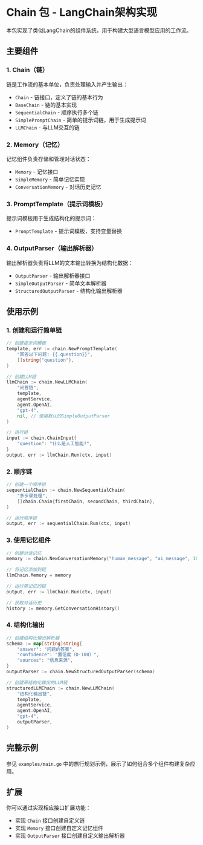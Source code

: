# Chain 包 - LangChain架构实现

本包实现了类似LangChain的组件系统，用于构建大型语言模型应用的工作流。

## 主要组件

### 1. Chain（链）

链是工作流的基本单位，负责处理输入并产生输出：

- `Chain` - 链接口，定义了链的基本行为
- `BaseChain` - 链的基本实现
- `SequentialChain` - 顺序执行多个链
- `SimplePromptChain` - 简单的提示词链，用于生成提示词
- `LLMChain` - 与LLM交互的链

### 2. Memory（记忆）

记忆组件负责存储和管理对话状态：

- `Memory` - 记忆接口
- `SimpleMemory` - 简单记忆实现
- `ConversationMemory` - 对话历史记忆

### 3. PromptTemplate（提示词模板）

提示词模板用于生成结构化的提示词：

- `PromptTemplate` - 提示词模板，支持变量替换

### 4. OutputParser（输出解析器）

输出解析器负责将LLM的文本输出转换为结构化数据：

- `OutputParser` - 输出解析器接口
- `SimpleOutputParser` - 简单文本解析器
- `StructuredOutputParser` - 结构化输出解析器

## 使用示例

### 1. 创建和运行简单链

```go
// 创建提示词模板
template, err := chain.NewPromptTemplate(
    "回答以下问题: {{.question}}",
    []string{"question"},
)

// 创建LLM链
llmChain := chain.NewLLMChain(
    "问答链",
    template,
    agentService,
    agent.OpenAI,
    "gpt-4",
    nil, // 使用默认的SimpleOutputParser
)

// 运行链
input := chain.ChainInput{
    "question": "什么是人工智能?",
}
output, err := llmChain.Run(ctx, input)
```

### 2. 顺序链

```go
// 创建一个顺序链
sequentialChain := chain.NewSequentialChain(
    "多步骤处理",
    []chain.Chain{firstChain, secondChain, thirdChain},
)

// 运行顺序链
output, err := sequentialChain.Run(ctx, input)
```

### 3. 使用记忆组件

```go
// 创建对话记忆
memory := chain.NewConversationMemory("human_message", "ai_message", 10)

// 将记忆添加到链
llmChain.Memory = memory

// 运行带记忆的链
output, err := llmChain.Run(ctx, input)

// 获取对话历史
history := memory.GetConversationHistory()
```

### 4. 结构化输出

```go
// 创建结构化输出解析器
schema := map[string]string{
    "answer": "问题的答案",
    "confidence": "置信度（0-100）",
    "sources": "信息来源",
}
outputParser := chain.NewStructuredOutputParser(schema)

// 创建带结构化输出的LLM链
structuredLLMChain := chain.NewLLMChain(
    "结构化输出链",
    template,
    agentService,
    agent.OpenAI,
    "gpt-4",
    outputParser,
)
```

## 完整示例

参见 `examples/main.go` 中的旅行规划示例，展示了如何组合多个组件构建复杂应用。

## 扩展

你可以通过实现相应接口扩展功能：

- 实现 `Chain` 接口创建自定义链
- 实现 `Memory` 接口创建自定义记忆组件
- 实现 `OutputParser` 接口创建自定义输出解析器 